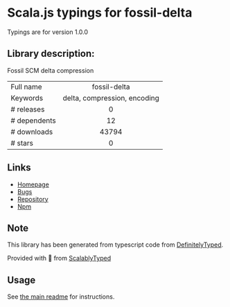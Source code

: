 
# Scala.js typings for fossil-delta

Typings are for version 1.0.0

## Library description:
Fossil SCM delta compression

|                    |                 |
| ------------------ | :-------------: |
| Full name          | fossil-delta |
| Keywords           | delta, compression, encoding |
| # releases         | 0 |
| # dependents       | 12 |
| # downloads        | 43794 |
| # stars            | 0 |

## Links
- [Homepage](https://github.com/dchest/fossil-delta-js#readme)
- [Bugs](https://github.com/dchest/fossil-delta-js/issues)
- [Repository](https://github.com/dchest/fossil-delta-js)
- [Npm](https://www.npmjs.com/package/fossil-delta)
    


## Note
This library has been generated from typescript code from [DefinitelyTyped](https://definitelytyped.org).

Provided with :purple_heart: from [ScalablyTyped](https://github.com/oyvindberg/ScalablyTyped)

## Usage
See [the main readme](../../readme.md) for instructions.


